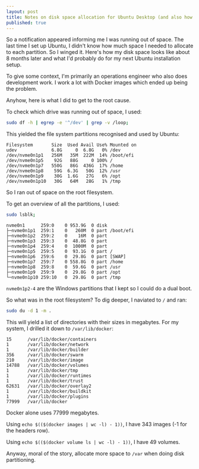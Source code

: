 ```yaml
---
layout: post
title: Notes on disk space allocation for Ubuntu Desktop (and also how to debug your disk space issues)
published: true
---
```


So a notification appeared informing me I was running out of space. The last time I set up Ubuntu, I didn't know how much space I needed to allocate to each partition. So I winged it. Here's how my disk space looks like about 8 months later and what I'd probably do for my next Ubuntu installation setup.

To give some context, I'm primarily an operations engineer who also does development work. I work a lot with Docker images which ended up being the problem.

Anyhow, here is what I did to get to the root cause.

To check which drive was running out of space, I used:

```sh
sudo df -h | egrep -e '^/dev' | grep -v /loop;
```

This yielded the file system partitions recognised and used by Ubuntu:

```
Filesystem       Size  Used Avail Use% Mounted on
udev             6.8G     0  6.8G   0% /dev
/dev/nvme0n1p1   256M   35M  222M  14% /boot/efi
/dev/nvme0n1p5    92G   88G     0 100% /
/dev/nvme0n1p7   550G   86G  436G  17% /home
/dev/nvme0n1p8    59G  6.3G   50G  12% /usr
/dev/nvme0n1p9    30G  1.6G   27G   6% /opt
/dev/nvme0n1p10   30G   64M   28G   1% /tmp
```

So I ran out of space on the root filesystem.

To get an overview of all the partitions, I used:

```sh
sudo lsblk;
```

```
nvme0n1      259:0    0 953.9G  0 disk 
├─nvme0n1p1  259:1    0   260M  0 part /boot/efi
├─nvme0n1p2  259:2    0    16M  0 part 
├─nvme0n1p3  259:3    0  48.8G  0 part 
├─nvme0n1p4  259:4    0  1000M  0 part 
├─nvme0n1p5  259:5    0  93.1G  0 part /
├─nvme0n1p6  259:6    0  29.8G  0 part [SWAP]
├─nvme0n1p7  259:7    0 558.8G  0 part /home
├─nvme0n1p8  259:8    0  59.6G  0 part /usr
├─nvme0n1p9  259:9    0  29.8G  0 part /opt
└─nvme0n1p10 259:10   0  29.8G  0 part /tmp
```

`nvme0n1p2-4` are the Windows partitions that I kept so I could do a dual boot.

So what was in the root filesystem? To dig deeper, I naviated to `/` and ran:

```sh
sudo du -d 1 -m .
```

This will yield a list of directories with their sizes in megabytes. For my system, I drilled it down to `/var/lib/docker`:

```
15      /var/lib/docker/containers
1       /var/lib/docker/network
1       /var/lib/docker/builder
356     /var/lib/docker/swarm
210     /var/lib/docker/image
14788   /var/lib/docker/volumes
1       /var/lib/docker/tmp
1       /var/lib/docker/runtimes
1       /var/lib/docker/trust
62631   /var/lib/docker/overlay2
1       /var/lib/docker/buildkit
1       /var/lib/docker/plugins
77999   /var/lib/docker
```

Docker alone uses 77999 megabytes.

Using `echo $(($(docker images | wc -l) - 1))`, I have 343 images (-1 for the headers row).

Using `echo $(($(docker volume ls | wc -l) - 1))`, I have 49 volumes.

Anyway, moral of the story, allocate more space to `/var` when doing disk partitioning.
